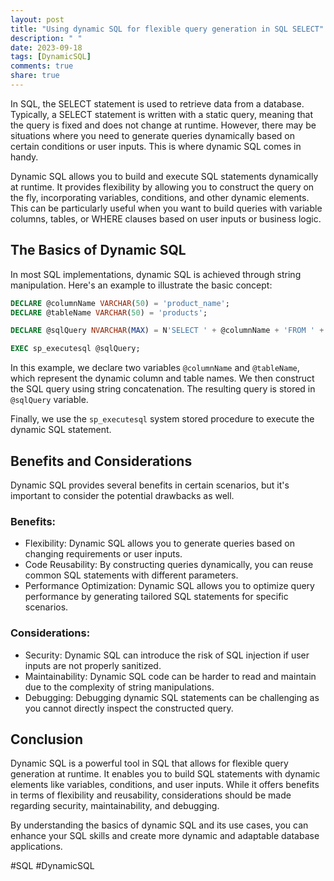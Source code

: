 ```yaml
---
layout: post
title: "Using dynamic SQL for flexible query generation in SQL SELECT"
description: " "
date: 2023-09-18
tags: [DynamicSQL]
comments: true
share: true
---
```


In SQL, the SELECT statement is used to retrieve data from a database. Typically, a SELECT statement is written with a static query, meaning that the query is fixed and does not change at runtime. However, there may be situations where you need to generate queries dynamically based on certain conditions or user inputs. This is where dynamic SQL comes in handy.

Dynamic SQL allows you to build and execute SQL statements dynamically at runtime. It provides flexibility by allowing you to construct the query on the fly, incorporating variables, conditions, and other dynamic elements. This can be particularly useful when you want to build queries with variable columns, tables, or WHERE clauses based on user inputs or business logic.

## The Basics of Dynamic SQL

In most SQL implementations, dynamic SQL is achieved through string manipulation. Here's an example to illustrate the basic concept:

```sql
DECLARE @columnName VARCHAR(50) = 'product_name';
DECLARE @tableName VARCHAR(50) = 'products';

DECLARE @sqlQuery NVARCHAR(MAX) = N'SELECT ' + @columnName + 'FROM ' + @tableName;

EXEC sp_executesql @sqlQuery;
```

In this example, we declare two variables `@columnName` and `@tableName`, which represent the dynamic column and table names. We then construct the SQL query using string concatenation. The resulting query is stored in `@sqlQuery` variable.

Finally, we use the `sp_executesql` system stored procedure to execute the dynamic SQL statement.

## Benefits and Considerations

Dynamic SQL provides several benefits in certain scenarios, but it's important to consider the potential drawbacks as well.

### Benefits:

- Flexibility: Dynamic SQL allows you to generate queries based on changing requirements or user inputs.
- Code Reusability: By constructing queries dynamically, you can reuse common SQL statements with different parameters.
- Performance Optimization: Dynamic SQL allows you to optimize query performance by generating tailored SQL statements for specific scenarios.

### Considerations:

- Security: Dynamic SQL can introduce the risk of SQL injection if user inputs are not properly sanitized.
- Maintainability: Dynamic SQL code can be harder to read and maintain due to the complexity of string manipulations.
- Debugging: Debugging dynamic SQL statements can be challenging as you cannot directly inspect the constructed query.

## Conclusion

Dynamic SQL is a powerful tool in SQL that allows for flexible query generation at runtime. It enables you to build SQL statements with dynamic elements like variables, conditions, and user inputs. While it offers benefits in terms of flexibility and reusability, considerations should be made regarding security, maintainability, and debugging.

By understanding the basics of dynamic SQL and its use cases, you can enhance your SQL skills and create more dynamic and adaptable database applications.

#SQL #DynamicSQL